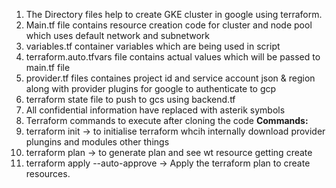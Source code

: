 1. The Directory files help to create GKE cluster in google using terraform.
2. Main.tf file contains resource creation code for cluster and node pool which uses default network and subnetwork
3. variables.tf container variables which are being used in script
4. terraform.auto.tfvars file contains actual values which will be passed to main.tf file
5. provider.tf files containes project id and service account json & region along with provider plugins for google to authenticate to gcp
6. terraform state file to push to gcs using backend.tf
7. All confidential information have replaced with asterik symbols
8. Terraform commands to execute after cloning the code
**Commands:**
1. terraform init -> to initialise terraform whcih internally download provider plungins and modules other things
2. terraform plan  -> to generate plan and see wt resource getting create
3. terraform apply --auto-approve  -> Apply the terraform plan to create resources.
